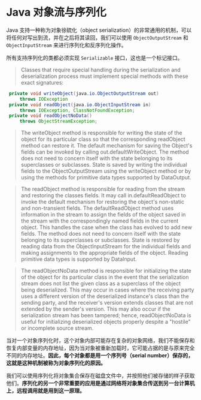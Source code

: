 # Java 对象流与序列化

Java 支持一种称为对象徐硫化（object serialization）的非常通用的机制，可以将任何对写出到流，并在之后将其读回，我们可以使用 `ObjectOutputStream` 和 `ObjectInputStream` 来进行序列化和反序列化操作。

所有支持序列化的类都必须实现 `Serializable` 接口，这也是一个标记接口。

> Classes that require special handling during the serialization and deserialization process must implement special methods with these exact signatures:

```java
 private void writeObject(java.io.ObjectOutputStream out)
     throws IOException
 private void readObject(java.io.ObjectInputStream in)
     throws IOException, ClassNotFoundException;
 private void readObjectNoData()
     throws ObjectStreamException;
```

> The writeObject method is responsible for writing the state of the object for its particular class so that the corresponding readObject method can restore it. The default mechanism for saving the Object's fields can be invoked by calling out.defaultWriteObject. The method does not need to concern itself with the state belonging to its superclasses or subclasses. State is saved by writing the individual fields to the ObjectOutputStream using the writeObject method or by using the methods for primitive data types supported by DataOutput.

> The readObject method is responsible for reading from the stream and restoring the classes fields. It may call in.defaultReadObject to invoke the default mechanism for restoring the object's non-static and non-transient fields. The defaultReadObject method uses information in the stream to assign the fields of the object saved in the stream with the correspondingly named fields in the current object. This handles the case when the class has evolved to add new fields. The method does not need to concern itself with the state belonging to its superclasses or subclasses. State is restored by reading data from the ObjectInputStream for the individual fields and making assignments to the appropriate fields of the object. Reading primitive data types is supported by DataInput.

> The readObjectNoData method is responsible for initializing the state of the object for its particular class in the event that the serialization stream does not list the given class as a superclass of the object being deserialized. This may occur in cases where the receiving party uses a different version of the deserialized instance's class than the sending party, and the receiver's version extends classes that are not extended by the sender's version. This may also occur if the serialization stream has been tampered; hence, readObjectNoData is useful for initializing deserialized objects properly despite a "hostile" or incomplete source stream.

当对一个对象序列化时，这个对象内部可能存在复杂的对象网络，我们不能保存和恢复内部变量的内存地址，因为当对象被重新加载时，它可能占据的是与原来完全不同的内存地址。**因此，每个对象都是用一个序列号（serial number）保存的，这就是这种机制被称为对象序列化的原因。**

我们可以使用序列化将对象集合保存在磁盘文件中，并按照他们被存储的样子获取他们。**序列化的另一个非常重要的应用是通过网络将对象集合传送到另一台计算机上，远程调用就是用到这一原理。**

```java

```

